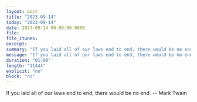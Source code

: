 ```yaml
---
layout: post
title: "2023-09-14"
today: "2023-09-14"
date: 2023-09-14 00:00:00 0000
file:
file_itunes:
excerpt:
summary: "If you laid all of our laws end to end, there would be no end. -- Mark Twain"
message: "If you laid all of our laws end to end, there would be no end. -- Mark Twain"
duration: "01:00"
length: "11444"
explicit: "no"
block: "no"
---
```

If you laid all of our laws end to end, there would be no end. -- Mark Twain

